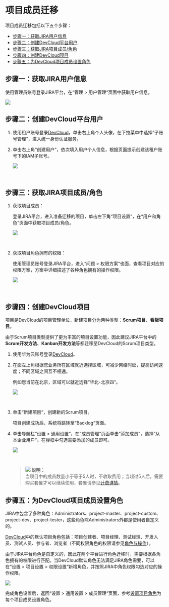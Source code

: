 # **项目成员迁移**<a name="devcloud_migration_0015"></a>

项目成员迁移包括以下五个步骤：

-   [步骤一：获取JIRA用户信息](#section673204463416)
-   [步骤二：创建DevCloud平台用户](#section3424105011342)
-   [步骤三：获取JIRA项目成员/角色](#section135851954143413)
-   [步骤四：创建DevCloud项目](#section886460183511)
-   [步骤五：为DevCloud项目成员设置角色](#section1456011611358)

## **步骤一：获取JIRA用户信息**<a name="section673204463416"></a>

使用管理员账号登录JIRA平台，在“管理  \>  用户管理“页面中获取用户信息。

![](figures/JIRAProjectMigration_001_Users.png)

## **步骤二：创建DevCloud平台用户**<a name="section3424105011342"></a>

1.  使用租户账号登录[DevCloud](https://devcloud.cn-north-4.huaweicloud.com/home)，单击右上角个人头像，在下拉菜单中选择“子账号管理“，进入统一身份认证服务。
2.  单击右上角“创建用户“，依次填入用户个人信息，根据页面提示创建该租户账号下的IAM子账号。

    ![](figures/JIRAProjectMigration_002_IAM.png)

      


## **步骤三：获取JIRA项目成员/角色**<a name="section135851954143413"></a>

1.  获取项目成员：

    登录JIRA平台，进入准备迁移的项目，单击左下角“项目设置“，在“用户和角色“页面中获取项目成员/角色。

    ![](figures/JIRAProjectMigration_003_Roles.png)

      

2.  获取项目角色拥有的权限：

    使用管理员账号登录JIRA平台，进入“问题  \>  权限方案“也面，查看项目对应的权限方案，方案中详细描述了各种角色拥有的操作权限。

    ![](figures/JIRAProjectMigration_004_Power.png)

      


## **步骤四：创建DevCloud项目**<a name="section886460183511"></a>

项目是DevCloud的项目管理单位，新建项目分为两种类型：**Scrum项目**、**看板项目**。

由于Scrum项目类型提供了更为丰富的项目设置功能，因此建议JIRA平台中的**Scrum开发方法**、**Kanban开发方法**等都迁移至DevCloud的Scrum项目类型。

1.  使用华为云账号登录[DevCloud](https://devcloud.cn-north-4.huaweicloud.com/home)。
2.  在面左上角根据您业务所在区域就近选择区域，可减少网络时延，提高访问速度；不同区域之间互不相通。

    例如您当前在北京，区域可以就近选择“华北-北京四“。

    ![](figures/JIRAProjectMigration_005_Control.png)

      

3.  单击“新建项目“，创建新的Scrum项目。

    项目创建成功后，系统将跳转至“Backlog“页面。

4.  单击导航栏“设置  \>  通用设置“，在“成员管理“页面单击“添加成员“，选择“从本企业用户“。在弹框中勾选需要添加的成员即可。

    ![](figures/JIRAProjectMigration_007_AddUser.png)

      

    >![](public_sys-resources/icon-note.gif) **说明：**   
    >当项目中的成员数量小于等于5人时，不收取费用；当超过5人后，需要购买套餐才可以继续使用，套餐请参见[计费详情](https://support.huaweicloud.com/pg-devcloud/devcloud_pg_1001.html)。  


## **步骤五：为DevCloud项目成员设置角色**<a name="section1456011611358"></a>

JIRA中包含了多种角色：Administrators、project-master、project-custom、project-dev、project-tester，这些角色除Administrators外都是使用者自定义的。

[DevCloud](https://www.huaweicloud.com/devcloud/)中的默认项目角色包括：项目创建者、项目经理、测试经理、开发人员、测试人员、参与者、浏览者（不同权限角色的权限请参见[角色与操作](https://support.huaweicloud.com/usermanual-projectman/projetcman_ug_3001.html)）。

由于JIRA平台角色是自定义的，因此在两个平台进行角色迁移时，需要根据各角色拥有的权限进行匹配。当DevCloud默认角色无法满足JIRA角色需要，可以在“设置  \>  项目设置  \>  权限设置“新增角色，并按照JIRA中角色权限勾选对应的操作权限。

![](figures/JIRAProjectMigration_008_NewRole.png)

完成角色设置后，返回“设置  \>  通用设置  \>  成员管理“页面，参考[设置项目角色](https://support.huaweicloud.com/usermanual-projectman/devcloud_hlp_00026.html#section8)为每个项目成员设置角色。

  

